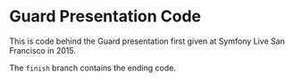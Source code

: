 Guard Presentation Code
=======================

This is code behind the Guard presentation first given
at Symfony Live San Francisco in 2015.

The `finish` branch contains the ending code.
